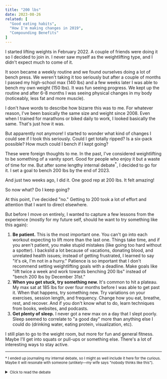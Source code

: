 ```yaml
---
title: "200 lbs"
date: 2023-08-26
related: [
  "Good eating habits",
  "How I'm making changes in 2019",
  "Compounding Benefits"
]
---
```


I started lifting weights in February 2022. A couple of friends were doing it so I decided to join in. I never saw myself as the weightlifting type, and I didn't expect much to come of it.

It soon became a weekly routine and we found ourselves doing a lot of bench press. We weren't taking it too seriously but after a couple of months I passed my high-school max (140 lbs) and a few weeks later I was able to bench my own weight (150 lbs). It was fun seeing progress. We kept up the routine and after 6-8 months I was seeing physical changes in my body (noticeably, less fat and more muscle).

I don't have words to describe how bizarre this was to me. For whatever reason, I've been basically the same size and weight since 2008. Even when I trained for marathons or biked daily to work, I looked basically the same. That's just how it was.

But apparently not anymore! I started to wonder what kind of changes I could see if I took this seriously. Could I get totally ripped? Is a six-pack possible? How much could I bench if I kept going?

These were foreign thoughts to me. In the past, I've considered weightlifting to be something of a vanity sport. Good for people who enjoy it but a waste of time for me. But after some lengthy internal debate<sup>*</sup>, I decided to go for it. I set a goal to bench 200 lbs by the end of 2023.

And just two weeks ago, I did it. One good rep at 200 lbs. It felt amazing!

So now what? Do I keep going?

At this point, I've decided "no." Getting to 200 took a lot of effort and attention that I want to direct elsewhere.

But before I move on entirely, I wanted to capture a few lessons from the experience (mostly for my future self, should he want to try something like this again):

1. **Be patient.** This is the most important one. You can't go into each workout expecting to lift more than the last one. Things take time, and if you aren't patient, you make stupid mistakes (like going too hard without a spotter). I backslid a lot because of vacations, donating blood, and unrelated health issues; instead of getting frustrated, I learned to say "it's ok, I'm not in a hurry." Patience is so important that I don't recommend setting weightlifting goals with a deadline. Make goals like "lift twice a week and work towards benching 200 lbs" instead of "bench 200 lbs by December 31st."
2. **When you get stuck, try something new.** It's common to hit a plateau. My max sat at 185 lbs for over four months before I was able to get past it. When that happens, try something new. Try variations on your exercises, session length, and frequency. Change how you eat, breathe, rest, and recover. And if you don't know what to do, learn techniques from books, websites, and podcasts.
3. **Get plenty of sleep.** I never got a new max on a day that I slept poorly. Sleep seemed to correlate to "a good day" more than anything else I could do (drinking water, eating protein, visualization, etc).

I still plan to go to the weight room, but more for fun and general fitness. Maybe I'll get into squats or pull-ups or something else. There's a lot of interesting ways to stay active.

***

<small>* I ended up journaling my internal debate, so I might as well include it here for the curious. Maybe it will resonate with someone (unlikely—my wife says "nobody thinks like this").</small>
<details>
  <summary class="fake-link"><small>Click to read the debate</small></summary>
  <blockquote>
    <p>Past Me: <br />What a pointless goal. You're already young and healthy—you don't <strong>need</strong> to be healthier. Your life isn't physically demanding, so you don't <strong>need</strong> to be stronger. Are you just trying to look jacked? Because if so, we're talking about very slight physical changes that are hidden 99% of the time, fairly unnoticeable when not hidden, and not even that attractive to women (which doesn't matter much anyways, because you're married). There's really no reason for you to do this.</p>
		<p>Gym Me: <br />Sure, but I'm curious. I've never really tried this before. How far could I get if I really tried? I think it's good to follow your curiosity and see where it takes you.</p>
		<p>Past Me: <br />Yeah, I'm curious about a lot of things too, but that doesn't make them worth my time. Do you know how long it takes to see a noticeable physical difference from weightlifting? You could be writing a book, building a house, or starting a business. So many people with bulging biceps and six pack abs have lived, grown old, and died, leaving nothing of value behind. What a waste. Why would you spend so much time and energy optimizing something that doesn't last?</p>
		<p>Gym Me: <br />Even if I could build a house or a business, they wouldn't last very long either. <strong>Everything</strong> decays. That's just a fact of life. In a world where nothing is permanent, building your strength is just as worthwhile as building any other thing.</p>
		<p>Past Me: <br />But is it? Other things could make an <strong>impact</strong>. An inspiring book could create a ripple effect, changing peoples lives as it propagates through their relationships. Your online work can be seen by anybody in the world! But this weightlifting stuff? It's limited to your physical environment. It can't scale. You're pouring energy into something that <strong>doesn't compound</strong>.</p>
		<p>Gym Me: <br />But what if it <strong>does</strong> compound? Weightlifting is an <strong>investment</strong> because being physically strong improves my energy levels, stamina, and immune system... all things that make me more effective in my other pursuits. It's a force multiplier.</p>
		<p>Past Me: <br />Ok maybe, but be honest with yourself... most of your gains have probably already happened. Continuing to push towards 200 lbs means you're spending all this time chasing diminishing returns. And for what? It's not like benching those last 10 pounds will improve your general health at this point.</p>
		<p>Gym Me: <br />Sure, but it's not just about physical health. Weightlifting also improves your mood, attitude, confidence, and discipline. Exercising my discipline will have consequences in all areas of my life, both now and in the future. It's important for me to have experiences setting ambitious goals and seeing them through to completion. If I can bench 200 lbs, then what else could I do? <a href="https://twitter.com/nateliason/status/1678509238333718529">As Nat Eliason said</a>, <strong><em>"The proof you can do hard things is one of the most powerful gifts you can give yourself."</em></strong></p>
  </blockquote>
</details>
